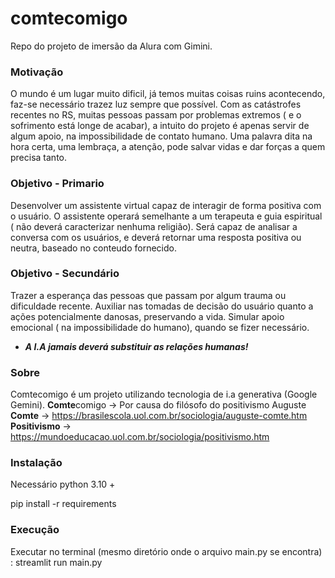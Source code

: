 # comtecomigo
Repo do projeto de imersão da Alura com Gimini.
### Motivação

O mundo é um lugar muito dificil, já temos muitas coisas ruins acontecendo, faz-se necessário trazez luz sempre que possível.
Com as catástrofes recentes no RS, muitas pessoas passam por problemas extremos ( e o sofrimento está longe de acabar), a intuito do projeto é apenas servir de algum apoio, na impossibilidade
de contato humano. 
Uma palavra dita na hora certa, uma lembraça, a atenção, pode salvar vidas e dar forças a quem precisa tanto.

### Objetivo - Primario

Desenvolver um assistente virtual capaz de interagir de forma positiva com o usuário.
O assistente operará semelhante a um terapeuta e guia espiritual ( não deverá caracterizar nenhuma religião).
Será capaz de analisar a conversa com os usuários, e deverá retornar uma resposta positiva ou neutra, baseado no conteudo fornecido.

### Objetivo - Secundário

Trazer a esperança das pessoas que passam por algum trauma ou dificuldade recente.
Auxiliar nas tomadas de decisão do usuário quanto a ações potencialmente danosas, preservando a vida.
Simular apoio emocional ( na impossibilidade do humano), quando se fizer necessário.
* ***A I.A jamais deverá substituir as relações humanas!***

### Sobre

Comtecomigo é um projeto utilizando tecnologia de i.a generativa (Google Gemini).
**Comte**comigo -> Por causa do filósofo do positivismo Auguste **Comte** -> https://brasilescola.uol.com.br/sociologia/auguste-comte.htm
**Positivismo** -> https://mundoeducacao.uol.com.br/sociologia/positivismo.htm

### Instalação

Necessário python 3.10 +

pip install -r requirements

### Execução

Executar no terminal (mesmo diretório onde o arquivo main.py se encontra) : streamlit run main.py


